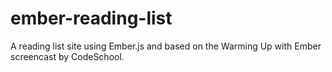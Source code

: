 ember-reading-list
==================

A reading list site using Ember.js and based on the Warming Up with Ember screencast by CodeSchool.

